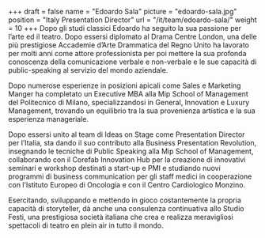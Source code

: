 +++
draft		= false
name		= "Edoardo Sala"
picture		= "edoardo-sala.jpg"
position 	= "Italy Presentation Director"
url			= "/it/team/edoardo-sala/"
weight		= 10
+++
Dopo gli studi classici Edoardo ha seguito la sua passione per l’arte ed il teatro. 
Dopo essersi diplomato al Drama Centre London, una delle più prestigiose Accademie d’Arte Drammatica del Regno Unito ha lavorato per molti anni come attore professionista per poi mettere la sua profonda conoscenza della comunicazione verbale e non-verbale e le sue capacità di public-speaking al servizio del mondo aziendale. 

Dopo numerose esperienze in posizioni apicali come Sales e Marketing Manger ha completato un Executive MBA alla Mip School of Management del Politecnico di Milano, specializzandosi in General, Innovation e Luxury Management, trovando un equilibrio tra la sua provenienza artistica e la sua esperienza manageriale. 

Dopo essersi unito al team di Ideas on Stage come Presentation Director per l’Italia, sta dando il suo contributo alla Business Presentation Revolution, insegnando le tecniche di Public Speaking alla Mip School of Management, collaborando con il Corefab Innovation Hub per la creazione di innovativi seminari e workshop destinati a start-up e PMI e studiando nuovi programmi di business communication per gli staff medici in cooperazione con l’Istituto Europeo di Oncologia e con il Centro Cardiologico Monzino.

Esercitando, sviluppando e mettendo in gioco costantemente la propria capacità di storyteller, dà anche una consulenza continuativa allo Studio Festi, una prestigiosa società italiana che crea e realizza meravigliosi spettacoli di teatro en plein air in tutto il mondo. 
